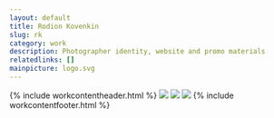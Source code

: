 ```yaml
---
layout: default
title: Rodion Kovenkin
slug: rk
category: work
description: Photographer identity, website and promo materials
relatedlinks: []
mainpicture: logo.svg
---
```


{% include workcontentheader.html %}
	<img src="/ohyeah/{{ page.slug }}/tshirt.jpg" class="work__figure">
	<img src="/ohyeah/{{ page.slug }}/logo-variations.svg" class="work__figure">
	<img src="/ohyeah/{{ page.slug }}/objects.jpg" class="work__figure">
{% include workcontentfooter.html %}